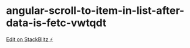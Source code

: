 # angular-scroll-to-item-in-list-after-data-is-fetc-vwtqdt

[Edit on StackBlitz ⚡️](https://stackblitz.com/edit/angular-scroll-to-item-in-list-after-data-is-fetc-vwtqdt)